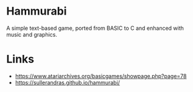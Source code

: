 # Hammurabi #

A simple text-based game, ported from BASIC to C and enhanced with
music and graphics.

# Links #

 * https://www.atariarchives.org/basicgames/showpage.php?page=78
 * https://sullerandras.github.io/hammurabi/
